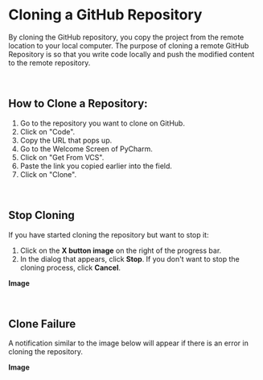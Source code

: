 # Cloning a GitHub Repository

By cloning the GitHub repository, you copy the project from the remote location to your local computer. The purpose of cloning a remote GitHub Repository is so that you write code locally and push the modified content to the remote repository. 

<br> 

## How to Clone a Repository:
1. Go to the repository you want to clone on GitHub.
2. Click on "Code".
3. Copy the URL that pops up.
4. Go to the Welcome Screen of PyCharm.
5. Click on "Get From VCS".
6. Paste the link you copied earlier into the field.
7. Click on "Clone".

<br>

## Stop Cloning
If you have started cloning the repository but want to stop it:

1. Click on the **X button image** on the right of the progress bar.
2. In the dialog that appears, click **Stop**. If you don't want to stop the cloning process, click **Cancel**.

**Image**

<br>

## Clone Failure

A notification similar to the image below will appear if there is an error in cloning the repository. 

**Image**


